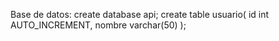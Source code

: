Base de datos:
create database api;
create table usuario(
id int AUTO_INCREMENT,
nombre varchar(50)
);
